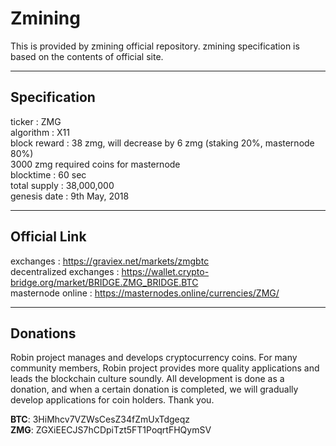 # Zmining
  
This is provided by zmining official repository. zmining specification is based on the contents of official site.
  
***
## Specification  
  
ticker : ZMG  
algorithm	: X11  
block reward : 38 zmg, will decrease by 6 zmg (staking 20%, masternode 80%)  
3000 zmg required coins for masternode  
blocktime : 60 sec  
total supply : 38,000,000  
genesis date	: 9th May, 2018  
  
***
## Official Link  
  
exchanges : https://graviex.net/markets/zmgbtc  
decentralized exchanges : https://wallet.crypto-bridge.org/market/BRIDGE.ZMG_BRIDGE.BTC  
masternode online : https://masternodes.online/currencies/ZMG/  
  
***
## Donations 
  
Robin project manages and develops cryptocurrency coins. For many community members, Robin project provides more quality applications and leads the blockchain culture soundly. All development is done as a donation, and when a certain donation is completed, we will gradually develop applications for coin holders. Thank you.  
  
**BTC**: 3HiMhcv7VZWsCesZ34fZmUxTdgeqz    
**ZMG**: ZGXiEECJS7hCDpiTzt5FT1PoqrtFHQymSV  
